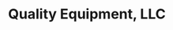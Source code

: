 ---
title: "Quality Equipment, LLC"
url: /roxboro/quality-equipment-llc/
shop: Landwirtschaftlich
---